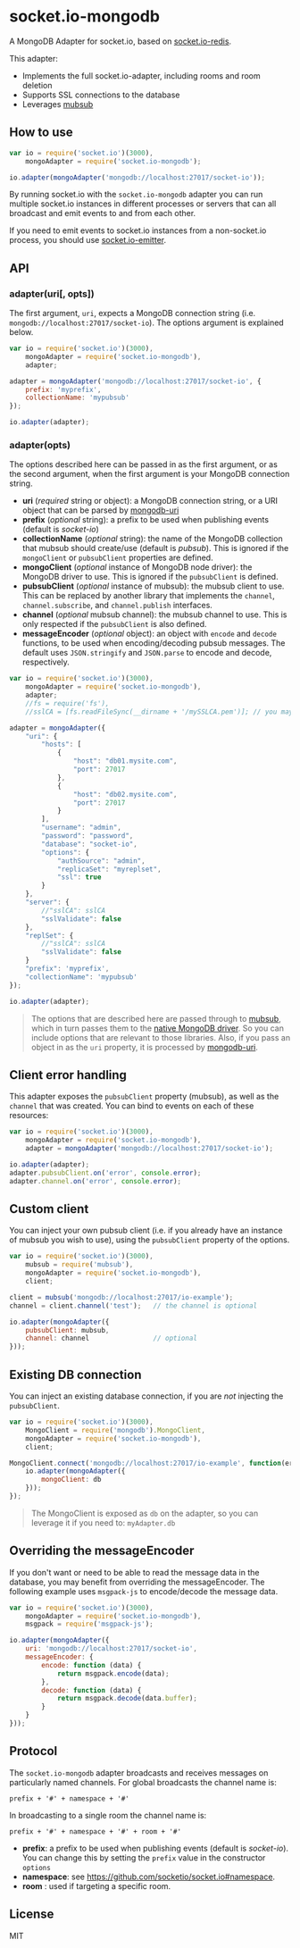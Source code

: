 # socket.io-mongodb
A MongoDB Adapter for socket.io, based on [socket.io-redis](https://github.com/socketio/socket.io-redis).

This adapter:
* Implements the full socket.io-adapter, including rooms and room deletion
* Supports SSL connections to the database
* Leverages [mubsub](https://github.com/scttnlsn/mubsub)

## How to use

```JavaScript
var io = require('socket.io')(3000),
    mongoAdapter = require('socket.io-mongodb');

io.adapter(mongoAdapter('mongodb://localhost:27017/socket-io'));
```

By running socket.io with the `socket.io-mongodb` adapter you can run
multiple socket.io instances in different processes or servers that can
all broadcast and emit events to and from each other.

If you need to emit events to socket.io instances from a non-socket.io
process, you should use [socket.io-emitter](https://github.com/socketio/socket.io-emitter).


## API

### adapter(uri[, opts])
The first argument, `uri`, expects a MongoDB connection string (i.e. `mongodb://localhost:27017/socket-io`). The options argument is explained below.

```JavaScript
var io = require('socket.io')(3000),
    mongoAdapter = require('socket.io-mongodb'),
    adapter;

adapter = mongoAdapter('mongodb://localhost:27017/socket-io', {
    prefix: 'myprefix',
    collectionName: 'mypubsub'
});

io.adapter(adapter);
```

### adapter(opts)
The options described here can be passed in as the first argument, or as the second argument, when the first argument is your MongoDB connection string.

* **uri** (_required_ string or object): a MongoDB connection string, or a URI object that can be parsed by [mongodb-uri](https://github.com/mongolab/mongodb-uri-node)
* **prefix** (_optional_ string): a prefix to be used when publishing events (default is _socket-io_)
* **collectionName** (_optional_ string): the name of the MongoDB collection that mubsub should create/use (default is _pubsub_). This is ignored if the `mongoClient` or `pubsubClient` properties are defined.
* **mongoClient** (_optional_ instance of MongoDB node driver): the MongoDB driver to use. This is ignored if the `pubsubClient` is defined.
* **pubsubClient** (_optional_ instance of mubsub): the mubsub client to use. This can be replaced by another library that implements the `channel`, `channel.subscribe`, and `channel.publish` interfaces.
* **channel** (_optional_ mubsub channel): the mubsub channel to use. This is only respected if the `pubsubClient` is also defined.
* **messageEncoder** (_optional_ object): an object with `encode` and `decode` functions, to be used when encoding/decoding pubsub messages. The default uses `JSON.stringify` and `JSON.parse` to encode and decode, respectively.

```JavaScript
var io = require('socket.io')(3000),
    mongoAdapter = require('socket.io-mongodb'),
    adapter;
    //fs = require('fs'),
    //sslCA = [fs.readFileSync(__dirname + '/mySSLCA.pem')]; // you may want to switch this to `readFile` so as not to block - it's just here for example

adapter = mongoAdapter({
    "uri": {
        "hosts": [
            {
                "host": "db01.mysite.com",
                "port": 27017
            },
            {
                "host": "db02.mysite.com",
                "port": 27017
            }
        ],
        "username": "admin",
        "password": "password",
        "database": "socket-io",
        "options": {
            "authSource": "admin",
            "replicaSet": "myreplset",
            "ssl": true
        }
    },
    "server": {
        //"sslCA": sslCA
        "sslValidate": false
    },
    "replSet": {
        //"sslCA": sslCA
        "sslValidate": false
    }
    "prefix": 'myprefix',
    "collectionName": 'mypubsub'
});

io.adapter(adapter);
```

> The options that are described here are passed through to [mubsub](https://github.com/scttnlsn/mubsub), which in turn passes them to the [native MongoDB driver](https://github.com/mongodb/node-mongodb-native). So you can include options that are relevant to those libraries. Also, if you pass an object in as the `uri` property, it is processed by [mongodb-uri](https://github.com/mongolab/mongodb-uri-node).


## Client error handling
This adapter exposes the `pubsubClient` property (mubsub), as well as the `channel` that was created. You can bind to events on each of these resources:

```JavaScript
var io = require('socket.io')(3000),
    mongoAdapter = require('socket.io-mongodb'),
    adapter = mongoAdapter('mongodb://localhost:27017/socket-io');

io.adapter(adapter);
adapter.pubsubClient.on('error', console.error);
adapter.channel.on('error', console.error);
```


## Custom client
You can inject your own pubsub client (i.e. if you already have an instance of mubsub you wish to use), using the `pubsubClient` property of the options.

```JavaScript
var io = require('socket.io')(3000),
    mubsub = require('mubsub'),
    mongoAdapter = require('socket.io-mongodb'),
    client;

client = mubsub('mongodb://localhost:27017/io-example');
channel = client.channel('test');   // the channel is optional

io.adapter(mongoAdapter({
    pubsubClient: mubsub,
    channel: channel                // optional
}));
```

## Existing DB connection
You can inject an existing database connection, if you are _not_ injecting the `pubsubClient`.

```JavaScript
var io = require('socket.io')(3000),
    MongoClient = require('mongodb').MongoClient,
    mongoAdapter = require('socket.io-mongodb'),
    client;

MongoClient.connect('mongodb://localhost:27017/io-example', function(err, db) {
    io.adapter(mongoAdapter({
        mongoClient: db
    }));
});
```

> The MongoClient is exposed as `db` on the adapter, so you can leverage it if you need to: `myAdapter.db`


## Overriding the messageEncoder
If you don't want or need to be able to read the message data in the database, you may benefit from overriding the messageEncoder. The following example uses `msgpack-js` to encode/decode the message data.

```JavaScript
var io = require('socket.io')(3000),
    mongoAdapter = require('socket.io-mongodb'),
    msgpack = require('msgpack-js');

io.adapter(mongoAdapter({
    uri: 'mongodb://localhost:27017/socket-io',
    messageEncoder: {
        encode: function (data) {
            return msgpack.encode(data);
        },
        decode: function (data) {
            return msgpack.decode(data.buffer);
        }
    }
}));
```

## Protocol
The `socket.io-mongodb` adapter broadcasts and receives messages on particularly named channels. For global broadcasts the channel name is:
```
prefix + '#' + namespace + '#'
```

In broadcasting to a single room the channel name is:
```
prefix + '#' + namespace + '#' + room + '#'
```

* **prefix**: a prefix to be used when publishing events (default is _socket-io_). You can change this by setting the `prefix` value in the constructor `options`
* **namespace**: see https://github.com/socketio/socket.io#namespace.
* **room** : used if targeting a specific room.


## License
MIT
